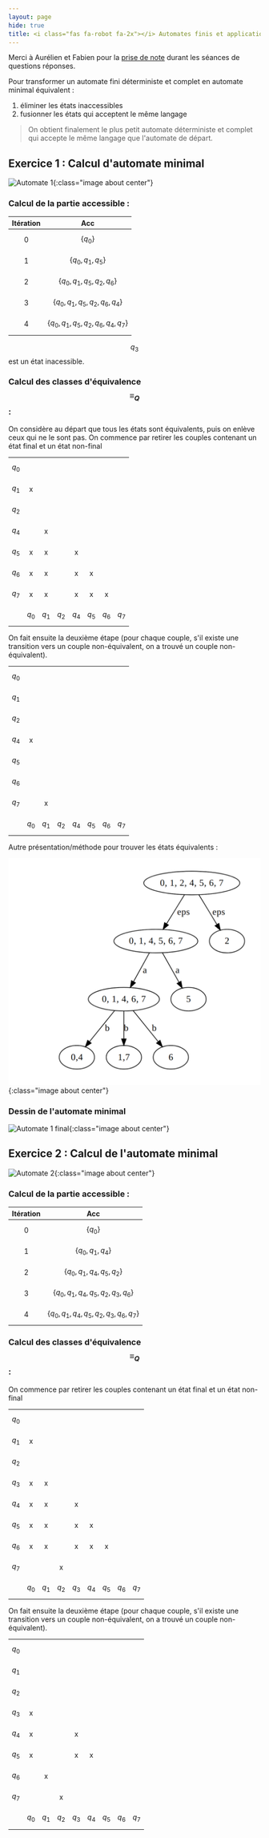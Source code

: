 ```yaml
---
layout: page
hide: true
title: <i class="fas fa-robot fa-2x"></i> Automates finis et application - TD6
---
```

<script type="text/javascript" async
  src="https://cdn.mathjax.org/mathjax/latest/MathJax.js?config=TeX-MML-AM_CHTML">
</script>

Merci à Aurélien et Fabien pour la [prise de note](https://demo.codimd.org/mCDeG-IDS66jlUCOTACutw?view) durant les séances de questions réponses.

Pour transformer un automate fini déterministe et complet en automate minimal équivalent :

1. éliminer les états inaccessibles
2. fusionner les états qui acceptent le même langage

> On obtient finalement le plus petit automate déterministe et complet qui accepte le même langage que l'automate de départ.


## Exercice 1 : Calcul d'automate minimal

![Automate
1](https://codimd.s3.shivering-isles.com/demo/uploads/upload_789bb638136195fdd78e9a2686b80c5a.png){:class="image
about center"}

### Calcul de la partie accessible :

| Itération |                   Acc                   |
|:---------:|:---------------------------------------:|
|     0     |                $$\{q_0\}$$                |
|     1     |           $$\{q_0, q_1, q_5\}$$           |
|     2     |      $$\{q_0, q_1, q_5, q_2, q_6\}$$      |
|     3     | $$\{q_0, q_1, q_5, q_2, q_6, q_4\}$$      |
|     4     | $$\{q_0, q_1, q_5, q_2, q_6, q_4, q_7\}$$ |

$$q_3$$ est un état inacessible.


### Calcul des classes d'équivalence $$\equiv_Q$$ : 

On considère au départ que tous les états sont équivalents, puis on enlève ceux qui ne le sont pas. On commence par retirer les couples contenant un état final et un état non-final

|       |       |       |       |       |       |       |       |
|:-----:|:-----:|:-----:|:-----:|:-----:|:-----:|:-----:|:-----:|
| $$q_0$$ |       |       |       |       |       |       |       |
| $$q_1$$ |   x   |       |       |       |       |       |       |
| $$q_2$$ |       |       |       |       |       |       |       |
| $$q_4$$ |       |   x   |       |       |       |       |       |
| $$q_5$$ |   x   |   x   |       |   x   |       |       |       |
| $$q_6$$ |   x   |   x   |       |   x   |   x   |       |       |
| $$q_7$$ |   x   |   x   |       |   x   |   x   |   x   |       |
|       | $$q_0$$ | $$q_1$$ | $$q_2$$ | $$q_4$$ | $$q_5$$ | $$q_6$$ | $$q_7$$ |


On fait ensuite la deuxième étape (pour chaque couple, s'il existe une transition vers un couple non-équivalent, on a trouvé un couple non-équivalent).

|       |       |       |       |       |       |       |       |
|:-----:|:-----:|:-----:|:-----:|:-----:|:-----:|:-----:|:-----:|
| $$q_0$$ |       |       |       |       |       |       |       |
| $$q_1$$ |       |       |       |       |       |       |       |
| $$q_2$$ |       |       |       |       |       |       |       |
| $$q_4$$ |   x   |       |       |       |       |       |       |
| $$q_5$$ |       |       |       |       |       |       |       |
| $$q_6$$ |       |       |       |       |       |       |       |
| $$q_7$$ |       |   x   |       |       |       |       |       |
|       | $$q_0$$ | $$q_1$$ | $$q_2$$ | $$q_4$$ | $$q_5$$ | $$q_6$$ | $$q_7$$ |



Autre présentation/méthode pour trouver les états équivalents :

![diagram](/assets/images/automates/diagram.png){:class="image about center"}


### Dessin de l'automate minimal

![Automate 1
final](https://codimd.s3.shivering-isles.com/demo/uploads/upload_5a701645f6587b0f977b3c35b1a71d32.png){:class="image
about center"}



## Exercice 2 : Calcul de l'automate minimal

![Automate
2](https://codimd.s3.shivering-isles.com/demo/uploads/upload_aef73aa3e8ba9191ad0f686470507b64.png){:class="image
about center"}

### Calcul de la partie accessible :

| Itération |                   Acc                   |
|:---------:|:---------------------------------------:|
|     0     |                $$\{q_0\}$$                |
|     1     |           $$\{q_0, q_1, q_4\}$$           |
|     2     |      $$\{q_0, q_1, q_4, q_5, q_2\}$$      |
|     3     | $$\{q_0, q_1, q_4, q_5, q_2, q_3, q_6\}$$      |
|     4     | $$\{q_0, q_1, q_4, q_5, q_2, q_3, q_6, q_7\}$$  |

### Calcul des classes d'équivalence $$\equiv_Q$$ : 

On commence par retirer les couples contenant un état final et un état non-final

|       |       |       |       |       |       |       |       |       |
|:-----:|:-----:|:-----:|:-----:|:-----:|:-----:|:-----:|:-----:|:-----:|
| $$q_0$$ |       |       |       |       |       |       |       |       |
| $$q_1$$ |   x   |       |       |       |       |       |       |       |
| $$q_2$$ |       |       |       |       |       |       |       |       |
| $$q_3$$ |   x   |   x   |       |       |       |       |       |       |
| $$q_4$$ |   x   |   x   |       |   x   |       |       |       |       |
| $$q_5$$ |   x   |   x   |       |   x   |   x   |       |       |       |
| $$q_6$$ |   x   |   x   |       |   x   |   x   |  x    |       |       |
| $$q_7$$ |       |       |   x   |       |       |       |       |       |
|       | $$q_0$$ | $$q_1$$ | $$q_2$$ | $$q_3$$ | $$q_4$$ | $$q_5$$ | $$q_6$$ | $$q_7$$ |


On fait ensuite la deuxième étape (pour chaque couple, s'il existe une transition vers un couple non-équivalent, on a trouvé un couple non-équivalent).

|       |       |       |       |       |       |       |       |       |
|:-----:|:-----:|:-----:|:-----:|:-----:|:-----:|:-----:|:-----:|:-----:|
| $$q_0$$ |       |       |       |       |       |       |       |       |
| $$q_1$$ |       |       |       |       |       |       |       |       |
| $$q_2$$ |       |       |       |       |       |       |       |       |
| $$q_3$$ |   x   |       |       |       |       |       |       |       |
| $$q_4$$ |   x   |       |       |   x   |       |       |       |       |
| $$q_5$$ |   x   |       |       |   x   |   x   |       |       |       |
| $$q_6$$ |       |   x   |       |       |       |       |       |       |
| $$q_7$$ |       |       |   x   |       |       |       |       |       |
|       | $$q_0$$ | $$q_1$$ | $$q_2$$ | $$q_3$$ | $$q_4$$ | $$q_5$$ | $$q_6$$ | $$q_7$$ |

